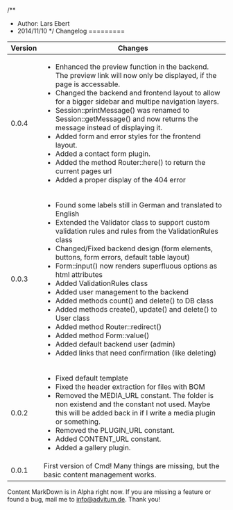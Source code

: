 /**
 * Author: Lars Ebert
 * 2014/11/10
 */
Changelog
=========

<table>
	<thead>
		<tr>
			<th>Version</th>
			<th>Changes</th>
		</tr>
	</thead>
	<tbody>
		<tr>
			<td>0.0.4</td>
			<td>
				<ul class="changelog">
					<li class="changed">Enhanced the preview function in the backend. The preview link will now only be displayed, if the page is accessable.</li>
					<li class="changed">Changed the backend and frontend layout to allow for a bigger sidebar and multipe navigation layers.</li>
					<li class="changed">Session::printMessage() was renamed to Session::getMessage() and now returns the message instead of displaying it.</li>
					<li class="added">Added form and error styles for the frontend layout.</li>
					<li class="added">Added a contact form plugin.</li>
					<li class="added">Added the method Router::here() to return the current pages url</li>
					<li class="added">Added a proper display of the 404 error</li>
				</ul>
			</td>
		</tr>
		<tr>
			<td>0.0.3</td>
			<td>
				<ul class="changelog">
					<li class="changed">Found some labels still in German and translated to English</li>
					<li class="changed">Extended the Validator class to support custom validation rules and rules from the ValidationRules class</li>
					<li class="changed">Changed/Fixed backend design (form elements, buttons, form errors, default table layout)</li>
					<li class="changed">Form::input() now renders superfluous options as html attributes</li>
					<li class="added">Added ValidationRules class</li>
					<li class="added">Added user management to the backend</li>
					<li class="added">Added methods count() and delete() to DB class</li>
					<li class="added">Added methods create(), update() and delete() to User class</li>
					<li class="added">Added method Router::redirect()</li>
					<li class="added">Added method Form::value()</li>
					<li class="added">Added default backend user (admin)</li>
					<li class="added">Added links that need confirmation (like deleting)</li>
				</ul>
			</td>
		</tr>
		<tr>
			<td>0.0.2</td>
			<td>
				<ul class="changelog">
					<li class="changed">Fixed default template</li>
					<li class="changed">Fixed the header extraction for files with BOM</li>
					<li class="removed">Removed the MEDIA_URL constant. The folder is non existend and the constant not used. Maybe this will be added back in if I write a media plugin or something.</li>
					<li class="removed">Removed the PLUGIN_URL constant.</li>
					<li class="added">Added CONTENT_URL constant.</li>
					<li class="added">Added a gallery plugin.</li>
				</ul>
			</td>
		</tr>
		<tr>
			<td>0.0.1</td>
			<td>First version of Cmd! Many things are missing, but the basic content management works.</td>
		</tr>
	</tbody>
</table>

Content MarkDown is in Alpha right now. If you are missing a feature or found a bug, mail me to <info@advitum.de>. Thank you!